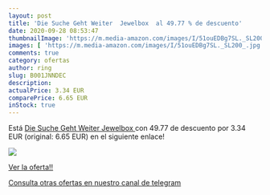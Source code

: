 ```yaml
---
layout: post
title: 'Die Suche Geht Weiter  Jewelbox  al 49.77 % de descuento'
date: 2020-09-28 08:53:47
thumbnailImage: 'https://m.media-amazon.com/images/I/51ouEDBg7SL._SL200_.jpg'
images: [ 'https://m.media-amazon.com/images/I/51ouEDBg7SL._SL200_.jpg' ]
comments: true
category: ofertas
author: ring
slug: B001JNNDEC
description:
actualPrice: 3.34 EUR
comparePrice: 6.65 EUR
inStock: true
---
```


Está [Die Suche Geht Weiter  Jewelbox ](https://www.amazon.com/dp/B001JNNDEC/?tag=redken08-20) con 49.77 de descuento por 3.34 EUR (original: 6.65 EUR) en el siguiente enlace!

[![](https://m.media-amazon.com/images/I/51ouEDBg7SL._SL200_.jpg)](https://www.amazon.com/dp/B001JNNDEC/?tag=redken08-20)

[Ver la oferta!!](https://www.amazon.com/dp/B001JNNDEC/?tag=redken08-20)

[Consulta otras ofertas en nuestro canal de telegram](https://t.me/s/ofertas25)
